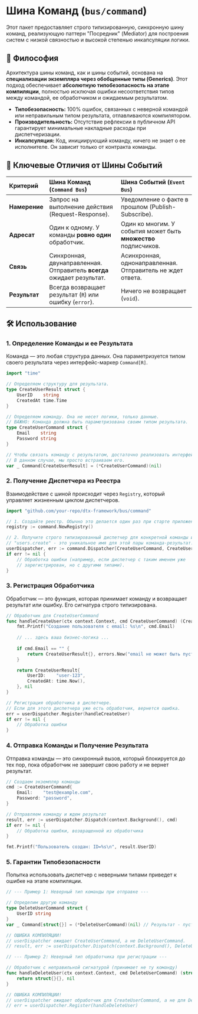 # Шина Команд (`bus/command`)

Этот пакет предоставляет строго типизированную, синхронную шину команд, реализующую паттерн "Посредник" (Mediator) для построения систем с низкой связностью и высокой степенью инкапсуляции логики.

## 🚀 Философия

Архитектура шины команд, как и шины событий, основана на **специализации экземпляра через обобщенные типы (Generics)**. Этот подход обеспечивает **абсолютную типобезопасность на этапе компиляции**, полностью исключая ошибки несоответствия типов между командой, ее обработчиком и ожидаемым результатом.

- **Типобезопасность:** 100% ошибок, связанных с неверной командой или неправильным типом результата, отлавливаются компилятором.
- **Производительность:** Отсутствие рефлексии в публичном API гарантирует минимальные накладные расходы при диспетчеризации.
- **Инкапсуляция:** Код, инициирующий команду, ничего не знает о ее исполнителе. Он зависит только от контракта команды.

## 🎯 Ключевые Отличия от Шины Событий

| Критерий | Шина Команд (`Command Bus`) | Шина Событий (`Event Bus`) |
| :--- | :--- | :--- |
| **Намерение** | Запрос на выполнение действия (Request-Response). | Уведомление о факте в прошлом (Publish-Subscribe). |
| **Адресат** | Один к одному. У команды **ровно один** обработчик. | Один ко многим. У события может быть **множество** подписчиков. |
| **Связь** | Синхронная, двунаправленная. Отправитель **всегда** ожидает результат. | Асинхронная, однонаправленная. Отправитель не ждет ответа. |
| **Результат** | Всегда возвращает результат (`R`) или ошибку (`error`). | Ничего не возвращает (`void`). |

## 🛠️ Использование

### 1. Определение Команды и ее Результата

Команда — это любая структура данных. Она параметризуется типом своего результата через интерфейс-маркер `Command[R]`.

```go
import "time"

// Определяем структуру для результата.
type CreateUserResult struct {
	UserID    string
	CreatedAt time.Time
}

// Определяем команду. Она не несет логики, только данные.
// ВАЖНО: Команда должна быть параметризована своим типом результата.
type CreateUserCommand struct {
	Email    string
	Password string
}

// Чтобы связать команду с результатом, достаточно реализовать интерфейс Command[R].
// В данном случае, мы просто встраиваем его.
var _ Command[CreateUserResult] = (*CreateUserCommand)(nil)
```

### 2. Получение Диспетчера из Реестра

Взаимодействие с шиной происходит через `Registry`, который управляет жизненным циклом диспетчеров.

```go
import "github.com/your-repo/dtx-framework/bus/command"

// 1. Создайте реестр. Обычно это делается один раз при старте приложения.
registry := command.NewRegistry()

// 2. Получите строго типизированный диспетчер для конкретной команды и ее результата.
// "users.create" - это уникальное имя для этой пары команда-результат.
userDispatcher, err := command.Dispatcher[CreateUserCommand, CreateUserResult](registry, "users.create")
if err != nil {
    // Обработка ошибки (например, если диспетчер с таким именем уже
    // зарегистрирован, но с другими типами).
}
```

### 3. Регистрация Обработчика

Обработчик — это функция, которая принимает команду и возвращает результат или ошибку. Его сигнатура строго типизирована.

```go
// Обработчик для CreateUserCommand
func handleCreateUser(ctx context.Context, cmd CreateUserCommand) (CreateUserResult, error) {
	fmt.Printf("Создание пользователя с email: %s\n", cmd.Email)
	
	// ... здесь ваша бизнес-логика ...
	
	if cmd.Email == "" {
		return CreateUserResult{}, errors.New("email не может быть пустым")
	}

	return CreateUserResult{
		UserID:    "user-123",
		CreatedAt: time.Now(),
	}, nil
}

// Регистрация обработчика в диспетчере.
// Если для этого диспетчера уже есть обработчик, вернется ошибка.
err = userDispatcher.Register(handleCreateUser)
if err != nil {
    // Обработка ошибки
}
```

### 4. Отправка Команды и Получение Результата

Отправка команды — это синхронный вызов, который блокируется до тех пор, пока обработчик не завершит свою работу и не вернет результат.

```go
// Создаем экземпляр команды
cmd := CreateUserCommand{
	Email:    "test@example.com",
	Password: "password",
}

// Отправляем команду и ждем результат
result, err := userDispatcher.Dispatch(context.Background(), cmd)
if err != nil {
    // Обработка ошибки, возвращенной из обработчика
}

fmt.Printf("Пользователь создан: ID=%s\n", result.UserID)
```

### 5. Гарантии Типобезопасности

Попытка использовать диспетчер с неверными типами приведет к ошибке на этапе компиляции.

```go
// --- Пример 1: Неверный тип команды при отправке ---

// Определим другую команду
type DeleteUserCommand struct {
    UserID string
}
var _ Command[struct{}] = (*DeleteUserCommand)(nil) // Результат - пустая структура

// ОШИБКА КОМПИЛЯЦИИ!
// userDispatcher ожидает CreateUserCommand, а не DeleteUserCommand.
// result, err := userDispatcher.Dispatch(context.Background(), DeleteUserCommand{UserID: "user-123"})

// --- Пример 2: Неверный тип обработчика при регистрации ---

// Обработчик с неправильной сигнатурой (принимает не ту команду)
func handleDeleteUser(ctx context.Context, cmd DeleteUserCommand) (struct{}, error) {
    return struct{}{}, nil
}

// ОШИБКА КОМПИЛЯЦИИ!
// userDispatcher ожидает обработчик для CreateUserCommand, а не для DeleteUserCommand.
// err = userDispatcher.Register(handleDeleteUser)